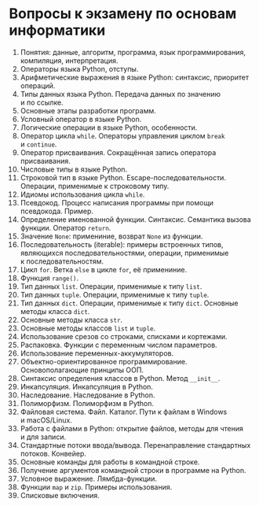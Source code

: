 Вопросы к экзамену по основам информатики
=========================================

1.  Понятия: данные, алгоритм, программа, язык программирования, компиляция,
    интерпретация.
2.  Операторы языка Python, отступы.
3.  Арифметические выражения в языке Python: синтаксис, приоритет операций.
4.  Типы данных языка Python. Передача данных по значению и по ссылке.
5.  Основные этапы разработки программ.
6.  Условный оператор в языке Python.
7.  Логические операции в языке Python, особенности.
8.  Оператор цикла `while`. Операторы управления циклом `break` и `continue`.
9.  Оператор присваивания. Сокращённая запись оператора присваивания.
10. Числовые типы в языке Python.
11. Строковой тип в языке Python. Escape-последовательности. Операции,
    применимые к строковому типу.
12. Идиомы использования цикла `while`.
13. Псевдокод. Процесс написания программы при помощи псевдокода. Пример.
14. Определение именованной функции. Синтаксис. Семантика вызова функции.
    Оператор `return`.
15. Значение `None`: примениние, возврат `None` из функции.
16. Последовательность (iterable): примеры встроенных типов, являющихся
    последовательностями, операции, применимые к последовательностям.
17. Цикл `for`. Ветка `else` в цикле `for`, её примениние.
18. Функция `range()`.
19. Тип данных `list`. Операции, применимые к типу `list`.
20. Тип данных `tuple`. Операции, применимые к типу `tuple`.
21. Тип данных `dict`. Операции, применимые к типу `dict`. Основные методы
    класса `dict`.
22. Основные методы класса `str`.
23. Основные методы классов `list` и `tuple`.
24. Использование срезов со строками, списками и кортежами.
25. Распаковка. Функции с переменным числом параметров.
26. Использование переменных-аккумуляторов.
30. Объектно-ориентированное программирование. Основополагающие принципы ООП.
31. Синтаксис определения классов в Python. Метод `__init__`.
32. Инкапсуляция. Инкапсуляция в Python.
33. Наследование. Наследование в Python.
34. Полиморфизм. Полиморфизм в Python.
35. Файловая система. Файл. Каталог. Пути к файлам в Windows и macOS/Linux.
36. Работа с файлами в Python: открытие файлов, методы для чтения и для записи.
37. Стандартные потоки ввода/вывода. Перенаправление стандартных потоков.
    Конвейер.
38. Основные команды для работы в командной строке.
39. Получение аргументов командной строки в программе на Python.
40. Условное выражение. Лямбда-функции.
41. Функции `map` и `zip`. Примеры использования.
42. Списковые включения.
